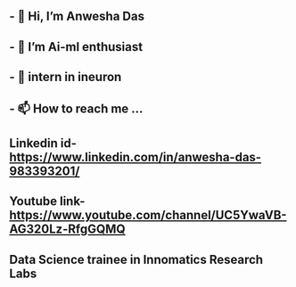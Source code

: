 ## - 👋 Hi, I’m Anwesha Das
## - 👀 I’m Ai-ml enthusiast
## - 🌱 intern in ineuron

##  - 📫 How to reach me ...

## Linkedin id-  https://www.linkedin.com/in/anwesha-das-983393201/
 
## Youtube link- https://www.youtube.com/channel/UC5YwaVB-AG320Lz-RfgGQMQ
 
## Data Science trainee in Innomatics  Research Labs
